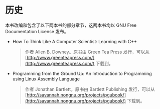 # 历史

本书改编和包含了以下两本书的部分章节，这两本书均以 GNU Free Documentation License 发布。

- How To Think Like A Computer Scientist: Learning with C++
  > 作者 Allen B. Downey。原书由 Green Tea Press 发行，可以从 [http://www.greenteapress.com/](http://www.greenteapress.com/) 下载到。
- Programming from the Ground Up: An Introduction to Programming using Linux Assembly Language
  > 作者 Jonathan Bartlett。原书由 Bartlett Publishing 发行，可以从 [http://savannah.nongnu.org/projects/pgubook/](http://savannah.nongnu.org/projects/pgubook/) 下载到。
